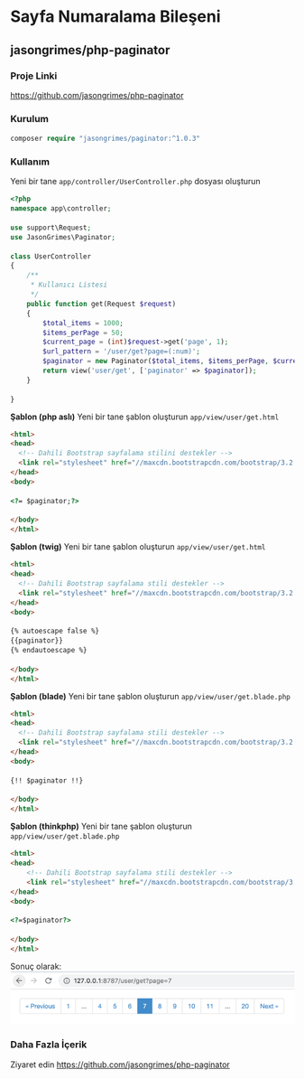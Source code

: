 # Sayfa Numaralama Bileşeni

## jasongrimes/php-paginator

### Proje Linki

https://github.com/jasongrimes/php-paginator
  
### Kurulum

```php
composer require "jasongrimes/paginator:^1.0.3"
```
  
### Kullanım

Yeni bir tane `app/controller/UserController.php` dosyası oluşturun
```php
<?php
namespace app\controller;

use support\Request;
use JasonGrimes\Paginator;

class UserController
{
    /**
     * Kullanıcı Listesi
     */
    public function get(Request $request)
    {
        $total_items = 1000;
        $items_perPage = 50;
        $current_page = (int)$request->get('page', 1);
        $url_pattern = '/user/get?page=(:num)';
        $paginator = new Paginator($total_items, $items_perPage, $current_page, $url_pattern);
        return view('user/get', ['paginator' => $paginator]);
    }
    
}
```
**Şablon (php aslı)**
Yeni bir tane şablon oluşturun `app/view/user/get.html`
```html
<html>
<head>
  <!-- Dahili Bootstrap sayfalama stilini destekler -->
  <link rel="stylesheet" href="//maxcdn.bootstrapcdn.com/bootstrap/3.2.0/css/bootstrap.min.css">
</head>
<body>

<?= $paginator;?>

</body>
</html>
```

**Şablon (twig)**
Yeni bir tane şablon oluşturun `app/view/user/get.html`
```html
<html>
<head>
  <!-- Dahili Bootstrap sayfalama stili destekler -->
  <link rel="stylesheet" href="//maxcdn.bootstrapcdn.com/bootstrap/3.2.0/css/bootstrap.min.css">
</head>
<body>

{% autoescape false %}
{{paginator}}
{% endautoescape %}

</body>
</html>
```

**Şablon (blade)**
Yeni bir tane şablon oluşturun `app/view/user/get.blade.php`
```html
<html>
<head>
  <!-- Dahili Bootstrap sayfalama stili destekler -->
  <link rel="stylesheet" href="//maxcdn.bootstrapcdn.com/bootstrap/3.2.0/css/bootstrap.min.css">
</head>
<body>

{!! $paginator !!}

</body>
</html>
```

**Şablon (thinkphp)**
Yeni bir tane şablon oluşturun `app/view/user/get.blade.php`
```html
<html>
<head>
    <!-- Dahili Bootstrap sayfalama stili destekler -->
    <link rel="stylesheet" href="//maxcdn.bootstrapcdn.com/bootstrap/3.2.0/css/bootstrap.min.css">
</head>
<body>

<?=$paginator?>

</body>
</html>
```

Sonuç olarak:
![](../../assets/img/paginator.png)
  
### Daha Fazla İçerik

Ziyaret edin https://github.com/jasongrimes/php-paginator
